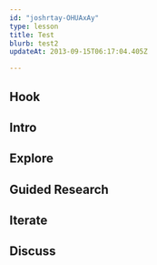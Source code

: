 ```yaml
---
id: "joshrtay-OHUAxAy"
type: lesson
title: Test
blurb: test2
updateAt: 2013-09-15T06:17:04.405Z

---
```


## Hook
<!-- -->
## Intro
<!-- -->
## Explore
<!-- -->
## Guided Research
<!-- -->
## Iterate
<!-- -->
## Discuss
